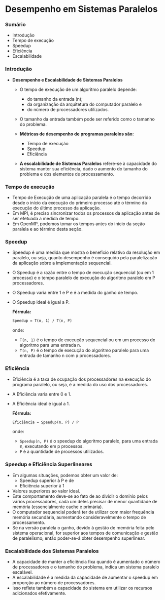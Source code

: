 # **Desempenho em Sistemas Paralelos**

### Sumário

* Introdução
* Tempo de execução
* Speedup
* Eficiência
* Escalabilidade

### **Introdução**

- **Desempenho e Escalabilidade de Sistemas Paralelos**
    - O tempo de execução de um algoritmo paralelo depende:
        - do tamanho da entrada (n);
        - da organização da arquitetura do computador paralelo e
        - do número de processadores utilizados.
    - O tamanho da entrada também pode ser referido como o tamanho do problema.

    - **Métricas de desempenho de programas paralelos são:**
        - Tempo de execução
        - Speedup
        - Eficiência

    - **A escalabilidade de Sistemas Paralelos** refere-se à capacidade do sistema manter sua eficiência, dado o aumento do tamanho do problema e dos elementos de processamento.

### **Tempo de execução**

- Tempo de Execução de uma aplicação paralela é o tempo decorrido desde o início da execução do primeiro processo até o término da execução do último processo da aplicação.
- Em MPI, é preciso sincronizar todos os processos da aplicação antes de ser efetuada a medida de tempo.
- Em OpenMP, podemos tomar os tempos antes do início da seção paralela e ao término desta seção.

### **Speedup**

- Speedup é uma medida que mostra o benefício relativo da resolução em paralelo, ou seja, quanto desempenho é conseguido pela paralelização da aplicação sobre a implementação sequencial.
- O Speedup é a razão entre o tempo de execução sequencial (ou em 1 processo) e o tempo paralelo de execução do algoritmo paralelo em P processadores.
- O Speedup varia entre 1 e P e é a medida do ganho de tempo.
- O Speedup ideal é igual a P.

    **Fórmula:**
    ```markdown
    Speedup = T(n, 1) / T(n, P)
    ```
    onde:
    - `T(n, 1)` é o tempo de execução sequencial ou em um processo do algoritmo para uma entrada n.
    - `T(n, P)` é o tempo de execução do algoritmo paralelo para uma entrada de tamanho n com p processadores.

### **Eficiência**

- Eficiência é a taxa de ocupação dos processadores na execução do programa paralelo, ou seja, é a medida do uso dos processadores.
- A Eficiência varia entre 0 e 1.
- A Eficiência ideal é igual a 1.

    **Fórmula:**
    ```markdown
    Eficiência = Speedup(n, P) / P
    ```
    onde:
    - `Speedup(n, P)` é o speedup do algoritmo paralelo, para uma entrada n, executando em p processos.
    - `P` é a quantidade de processos utilizados.

### **Speedup e Eficiência Superlineares**

- Em algumas situações, podemos obter um valor de:
    - Speedup superior à P e de
    - Eficiência superior à 1
- Valores superiores ao valor ideal.
- Este comportamento deve-se ao fato de ao dividir o domínio pelos vários processadores, cada um deles precisar de menor quantidade de memória (essencialmente cache e primária).
- O computador sequencial poderá ter de utilizar com maior frequência memória secundária, aumentando consideravelmente o tempo de processamento.
- Se na versão paralela o ganho, devido à gestão de memória feita pelo sistema operacional, for superior aos tempos de comunicação e gestão de paralelismo, então poder-se-á obter desempenho superlinear.

### **Escalabilidade dos Sistemas Paralelos**

- A capacidade de manter a eficiência fixa quando é aumentado o número de processadores e o tamanho do problema, indica um sistema paralelo escalável.
- A escalabilidade é a medida da capacidade de aumentar o speedup em proporção ao número de processadores.
- Isso reflete também a capacidade do sistema em utilizar os recursos adicionados efetivamente.

